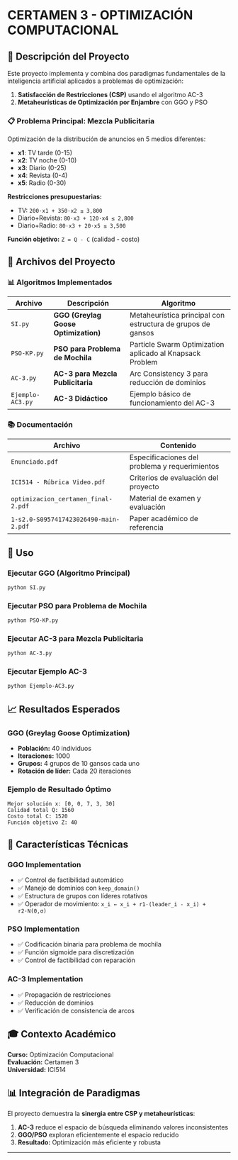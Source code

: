 # CERTAMEN 3 - OPTIMIZACIÓN COMPUTACIONAL

## 🎯 Descripción del Proyecto

Este proyecto implementa y combina dos paradigmas fundamentales de la inteligencia artificial aplicados a problemas de optimización:

1. **Satisfacción de Restricciones (CSP)** usando el algoritmo AC-3
2. **Metaheurísticas de Optimización por Enjambre** con GGO y PSO

### 📋 Problema Principal: Mezcla Publicitaria

Optimización de la distribución de anuncios en 5 medios diferentes:

- **x1**: TV tarde (0-15)
- **x2**: TV noche (0-10)
- **x3**: Diario (0-25)
- **x4**: Revista (0-4)
- **x5**: Radio (0-30)

**Restricciones presupuestarias:**

- TV: `200·x1 + 350·x2 ≤ 3,800`
- Diario+Revista: `80·x3 + 120·x4 ≤ 2,800`
- Diario+Radio: `80·x3 + 20·x5 ≤ 3,500`

**Función objetivo:** `Z = Q - C` (calidad - costo)

## 🔧 Archivos del Proyecto

### 📊 Algoritmos Implementados

| Archivo          | Descripción                          | Algoritmo                                                   |
| ---------------- | ------------------------------------ | ----------------------------------------------------------- |
| `SI.py`          | **GGO (Greylag Goose Optimization)** | Metaheurística principal con estructura de grupos de gansos |
| `PSO-KP.py`      | **PSO para Problema de Mochila**     | Particle Swarm Optimization aplicado al Knapsack Problem    |
| `AC-3.py`        | **AC-3 para Mezcla Publicitaria**    | Arc Consistency 3 para reducción de dominios                |
| `Ejemplo-AC3.py` | **AC-3 Didáctico**                   | Ejemplo básico de funcionamiento del AC-3                   |

### 📚 Documentación

| Archivo                               | Contenido                                      |
| ------------------------------------- | ---------------------------------------------- |
| `Enunciado.pdf`                       | Especificaciones del problema y requerimientos |
| `ICI514 - Rúbrica Video.pdf`          | Criterios de evaluación del proyecto           |
| `optimizacion_certamen_final-2.pdf`   | Material de examen y evaluación                |
| `1-s2.0-S0957417423026490-main-2.pdf` | Paper académico de referencia                  |

## 🚀 Uso

### Ejecutar GGO (Algoritmo Principal)

```bash
python SI.py
```

### Ejecutar PSO para Problema de Mochila

```bash
python PSO-KP.py
```

### Ejecutar AC-3 para Mezcla Publicitaria

```bash
python AC-3.py
```

### Ejecutar Ejemplo AC-3

```bash
python Ejemplo-AC3.py
```

## 📈 Resultados Esperados

### GGO (Greylag Goose Optimization)

- **Población:** 40 individuos
- **Iteraciones:** 1000
- **Grupos:** 4 grupos de 10 gansos cada uno
- **Rotación de líder:** Cada 20 iteraciones

### Ejemplo de Resultado Óptimo

```
Mejor solución x: [0, 0, 7, 3, 30]
Calidad total Q: 1560
Costo total C: 1520
Función objetivo Z: 40
```

## 🔬 Características Técnicas

### GGO Implementation

- ✅ Control de factibilidad automático
- ✅ Manejo de dominios con `keep_domain()`
- ✅ Estructura de grupos con líderes rotativos
- ✅ Operador de movimiento: `x_i ← x_i + r1·(leader_i - x_i) + r2·N(0,σ)`

### PSO Implementation

- ✅ Codificación binaria para problema de mochila
- ✅ Función sigmoide para discretización
- ✅ Control de factibilidad con reparación

### AC-3 Implementation

- ✅ Propagación de restricciones
- ✅ Reducción de dominios
- ✅ Verificación de consistencia de arcos

## 🎓 Contexto Académico

**Curso:** Optimización Computacional  
**Evaluación:** Certamen 3  
**Universidad:** ICI514

## 📊 Integración de Paradigmas

El proyecto demuestra la **sinergia entre CSP y metaheurísticas**:

1. **AC-3** reduce el espacio de búsqueda eliminando valores inconsistentes
2. **GGO/PSO** exploran eficientemente el espacio reducido
3. **Resultado:** Optimización más eficiente y robusta

---
